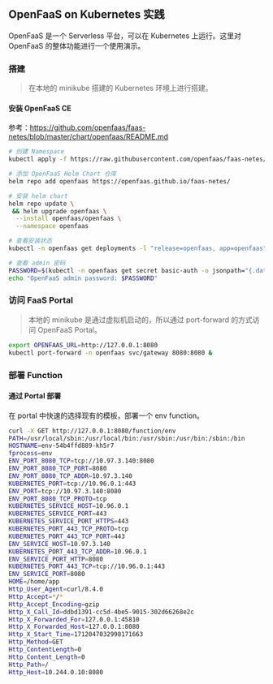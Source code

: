 ## OpenFaaS on Kubernetes 实践

OpenFaaS 是一个 Serverless 平台，可以在 Kubernetes 上运行。这里对 OpenFaaS 的整体功能进行一个使用演示。

### 搭建

> 在本地的 minikube 搭建的 Kubernetes 环境上进行搭建。

#### 安装 OpenFaaS CE

参考：https://github.com/openfaas/faas-netes/blob/master/chart/openfaas/README.md

```bash
# 创建 Namespace
kubectl apply -f https://raw.githubusercontent.com/openfaas/faas-netes/master/namespaces.yml

# 添加 OpenFaaS Helm Chart 仓库
helm repo add openfaas https://openfaas.github.io/faas-netes/

# 安装 helm chart
helm repo update \
 && helm upgrade openfaas \
  --install openfaas/openfaas \
  --namespace openfaas

# 查看安装状态
kubectl -n openfaas get deployments -l "release=openfaas, app=openfaas"

# 查看 admin 密码
PASSWORD=$(kubectl -n openfaas get secret basic-auth -o jsonpath="{.data.basic-auth-password}" | base64 --decode) && \
echo "OpenFaaS admin password: $PASSWORD"
```

### 访问 FaaS Portal

> 本地的 minikube 是通过虚拟机启动的，所以通过 port-forward 的方式访问 OpenFaaS Portal。

```bash
export OPENFAAS_URL=http://127.0.0.1:8080
kubectl port-forward -n openfaas svc/gateway 8080:8080 &
```

### 部署 Function

#### 通过 Portal 部署

在 portal 中快速的选择现有的模板，部署一个 env function。

```bash
curl -X GET http://127.0.0.1:8080/function/env
PATH=/usr/local/sbin:/usr/local/bin:/usr/sbin:/usr/bin:/sbin:/bin
HOSTNAME=env-54b4ffd889-kh5r7
fprocess=env
ENV_PORT_8080_TCP=tcp://10.97.3.140:8080
ENV_PORT_8080_TCP_PORT=8080
ENV_PORT_8080_TCP_ADDR=10.97.3.140
KUBERNETES_PORT=tcp://10.96.0.1:443
ENV_PORT=tcp://10.97.3.140:8080
ENV_PORT_8080_TCP_PROTO=tcp
KUBERNETES_SERVICE_HOST=10.96.0.1
KUBERNETES_SERVICE_PORT=443
KUBERNETES_SERVICE_PORT_HTTPS=443
KUBERNETES_PORT_443_TCP_PROTO=tcp
KUBERNETES_PORT_443_TCP_PORT=443
ENV_SERVICE_HOST=10.97.3.140
KUBERNETES_PORT_443_TCP_ADDR=10.96.0.1
ENV_SERVICE_PORT_HTTP=8080
KUBERNETES_PORT_443_TCP=tcp://10.96.0.1:443
ENV_SERVICE_PORT=8080
HOME=/home/app
Http_User_Agent=curl/8.4.0
Http_Accept=*/*
Http_Accept_Encoding=gzip
Http_X_Call_Id=ddbd1391-cc5d-4be5-9015-302d66268e2c
Http_X_Forwarded_For=127.0.0.1:45810
Http_X_Forwarded_Host=127.0.0.1:8080
Http_X_Start_Time=1712047032998171663
Http_Method=GET
Http_ContentLength=0
Http_Content_Length=0
Http_Path=/
Http_Host=10.244.0.10:8080
```
